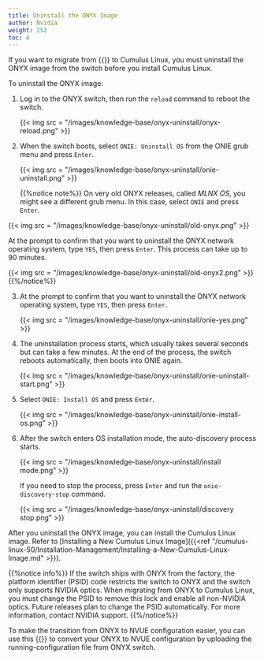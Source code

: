 ```yaml
---
title: Uninstall the ONYX Image
author: Nvidia
weight: 252
toc: 4
---
```


If you want to migrate from {{<exlink url="https://www.nvidia.com/en-us/networking/ethernet-switching/onyx/" text="ONYX">}} to Cumulus Linux, you must uninstall the ONYX image from the switch before you install Cumulus Linux.

To uninstall the ONYX image:

1. Log in to the ONYX switch, then run the `reload` command to reboot the switch.

   {{< img src = "/images/knowledge-base/onyx-uninstall/onyx-reload.png" >}}

2. When the switch boots, select `ONIE: Uninstall OS` from the ONIE grub menu and press `Enter`.

   {{< img src = "/images/knowledge-base/onyx-uninstall/onie-uninstall.png" >}}
   
   {{%notice note%}}
On very old ONYX releases, called *MLNX OS*, you might see a different grub menu. In this case, select `ONIE` and press `Enter`.

{{< img src = "/images/knowledge-base/onyx-uninstall/old-onyx.png" >}}

At the prompt to confirm that you want to uninstall the ONYX network operating system, type `YES`, then press `Enter`. This process can take up to 90 minutes.

{{< img src = "/images/knowledge-base/onyx-uninstall/old-onyx2.png" >}}
{{%/notice%}}

3. At the prompt to confirm that you want to uninstall the ONYX network operating system, type `YES`, then press `Enter`.

   {{< img src = "/images/knowledge-base/onyx-uninstall/onie-yes.png" >}}

4. The uninstallation process starts, which usually takes several seconds but can take a few minutes. At the end of the process, the switch reboots automatically, then boots into ONIE again.

   {{< img src = "/images/knowledge-base/onyx-uninstall/onie-uninstall-start.png" >}}

5. Select `ONIE: Install OS` and press `Enter`.

   {{< img src = "/images/knowledge-base/onyx-uninstall/onie-install-os.png" >}}

6. After the switch enters OS installation mode, the auto-discovery process starts.

   {{< img src = "/images/knowledge-base/onyx-uninstall/install mode.png" >}}

   If you need to stop the process, press `Enter` and run the `onie-discovery-stop` command.

   {{< img src = "/images/knowledge-base/onyx-uninstall/discovery stop.png" >}}

After you uninstall the ONYX image, you can install the Cumulus Linux image. Refer to [Installing a New Cumulus Linux Image]({{<ref "/cumulus-linux-50/Installation-Management/Installing-a-New-Cumulus-Linux-Image.md" >}}).

{{%notice info%}}
If the switch ships with ONYX from the factory, the platform identifier (PSID) code restricts the switch to ONYX and the switch only supports NVIDIA optics. When migrating from ONYX to Cumulus Linux, you must change the PSID to remove this lock and enable all non-NVIDIA optics.
Future releases plan to change the PSID automatically. For more information, contact NVIDIA support.
{{%/notice%}}

To make the transition from ONYX to NVUE configuration easier, you can use this {{<exlink url="https://air.nvidia.com/migrate/" text="NVUE Migration Tool">}} to convert your ONYX to NVUE configuration by uploading the running-configuration file from ONYX switch.
